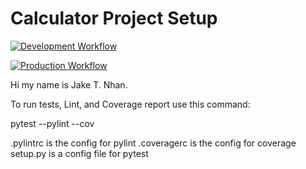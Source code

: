 # Calculator Project Setup
[![Development Workflow](https://github.com/jtn24-NJIT/CalculatorTest/actions/workflows/dev.yml/badge.svg?branch=master)](https://github.com/jtn24-NJIT/CalculatorTest/actions/workflows/dev.yml)

[![Production Workflow](https://github.com/jtn24-NJIT/CalculatorTest/actions/workflows/prod.yml/badge.svg?branch=master)](https://github.com/jtn24-NJIT/CalculatorTest/actions/workflows/prod.yml)

Hi my name is Jake T. Nhan.

To run tests, Lint, and Coverage report use this command:

pytest  --pylint --cov

.pylintrc is the config for pylint
.coveragerc is the config for coverage
setup.py is a config file for pytest
